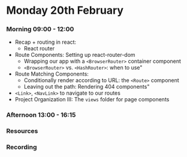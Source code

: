 # Monday 20th February

### Morning 09:00 - 12:00
- Recap + routing in react:
	- React router
- Route Components: Setting up react-router-dom
	- Wrapping our app with a `<BrowserRouter>` container component
	- `<BrowserRouter>` vs. `<HashRouter>`: when to use"
- Route Matching Components:
	- Conditionally render according to URL: the `<Route>` component
	- Leaving out the path: Rendering 404 components"
- `<Link>`, `<NavLink>` to navigate to our routes
- Project Organization III: The `views` folder for page components

### Afternoon 13:00 - 16:15



### Resources



### Recording
